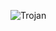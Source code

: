 ![Trojan](https://user-images.githubusercontent.com/63346676/84620844-ac0de100-aef6-11ea-8c12-12674da345ed.jpg)
#
